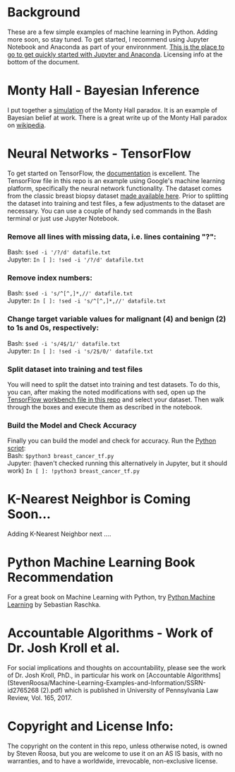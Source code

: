 # Background
These are a few simple examples of machine learning in Python.  Adding more soon, so stay tuned.
To get started, I recommend using Jupyter Notebook and Anaconda as part of your environnment. <a href="http://jupyter.org/install.html">This is the place to go to get quickly started with Jupyter and Anaconda</a>. Licensing info at the bottom of the document.

# Monty Hall - Bayesian Inference
I put together a [simulation](StevenRoosa/Machine-Learning-Examples-and-Information/monty_hall.ipynb) of the Monty Hall paradox. It is an example of Bayesian belief at work.
There is a great write up of the Monty Hall paradox on <a href="https://en.wikipedia.org/wiki/Monty_Hall_problem">wikipedia</a>.

# Neural Networks - TensorFlow
To get started on TensorFlow, the <a href="https://www.tensorflow.org/get_started/os_setup">documentation</a> is excellent.
The TensorFlow file in this repo is an example using Google's machine learning platform,
specifically the neural network functionality.  The dataset comes from the classic breast
biopsy dataset <a href="https://archive.ics.uci.edu/ml/machine-learning-databases/breast-cancer-wisconsin/breast-cancer-wisconsin.data">made available here</a>.  Prior to splitting the dataset into training and test files, a few adjustments to the dataset are necessary. You can use a couple of handy sed commands in the Bash terminal or just use Jupyter Notebook.
  
### Remove all lines with missing data, i.e. lines containing "?":  
Bash: `$sed -i '/?/d' datafile.txt`  
Jupyter: `In [ ]: !sed -i '/?/d' datafile.txt`

### Remove index numbers: 
Bash: `$sed -i 's/^[^,]*,//' datafile.txt`  
Jupyter: `In [ ]: !sed -i 's/^[^,]*,//' datafile.txt` 

### Change target variable values for malignant (4) and benign (2) to 1s and 0s, respectively:  
Bash: `$sed -i 's/4$/1/' datafile.txt`  
Jupyter: `In [ ]: !sed -i 's/2$/0/' datafile.txt`  

### Split dataset into training and test files
You will need to split the datset into training and test datasets. To do this, you can, after making the noted modifications with sed, open up the [TensorFlow workbench file in this repo](StevenRoosa/Machine-Learning-Examples-and-Information/tensor_workbench.ipynb) and select your dataset.  Then walk through the boxes and execute them as described in the notebook.  
  
### Build the Model and Check Accuracy  
Finally you can build the model and check for accuracy.  Run the [Python script](StevenRoosa/Machine-Learning-Examples-and-Information/breast_cancer_tf.py):  
Bash: `$python3 breast_cancer_tf.py`  
Jupyter: (haven't checked running this alternatively in Jupyter, but it should work) `In [ ]: !python3 breast_cancer_tf.py`  
  
# K-Nearest Neighbor is Coming Soon...
Adding K-Nearest Neighbor next ....

# Python Machine Learning Book Recommendation
For a great book on Machine Learning with Python, try <a href="https://www.amazon.com/Python-Machine-Learning-Sebastian-Raschka/dp/1783555130/">Python Machine Learning</a> by Sebastian Raschka.

# Accountable Algorithms - Work of Dr. Josh Kroll et al.
For social implications and thoughts on accountability, 
please see the work of Dr. Josh Kroll, PhD., in particular his work on 
[Accountable Algorithms](StevenRoosa/Machine-Learning-Examples-and-Information/SSRN-id2765268 (2).pdf) which is published in University of Pennsylvania Law Review, Vol. 165, 2017. 

# Copyright and License Info:
The copyright on the content in this repo, unless otherwise noted, is owned by Steven Roosa, but you are welcome to use it on an AS IS basis, with no warranties, and to have a worldwide, irrevocable, non-exclusive license.
